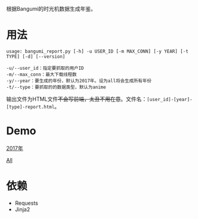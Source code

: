 根据Bangumi的时光机数据生成年鉴。

# 用法

```
usage: bangumi_report.py [-h] -u USER_ID [-m MAX_CONN] [-y YEAR] [-t TYPE] [-d] [--version]

-u/--user_id：指定要抓取的用户ID
-m/--max_conn：最大下载线程数
-y/--year：要生成的年份，默认为2017年。设为all将会生成所有年份
-t/--type：要抓取的的数据类型，默认为anime
```

输出文件为HTML文件~~不会写前端，太丑不用在意~~。文件名：`[user_id]-[year]-[type]-report.html`。

# Demo

[2017年](https://www.xiadong.info/html/bangumi-2017-report.html)

[All](https://www.xiadong.info/html/bangumi-all-report.html)

# 依赖
 - Requests
 - Jinja2
